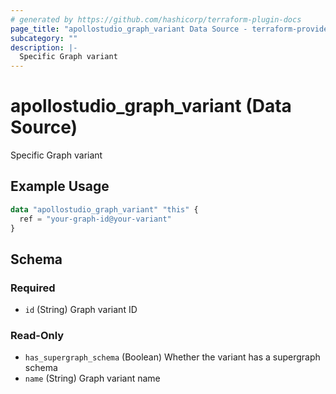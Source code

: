 ```yaml
---
# generated by https://github.com/hashicorp/terraform-plugin-docs
page_title: "apollostudio_graph_variant Data Source - terraform-provider-apollostudio"
subcategory: ""
description: |-
  Specific Graph variant
---
```


# apollostudio_graph_variant (Data Source)

Specific Graph variant

## Example Usage

```terraform
data "apollostudio_graph_variant" "this" {
  ref = "your-graph-id@your-variant"
}
```

<!-- schema generated by tfplugindocs -->
## Schema

### Required

- `id` (String) Graph variant ID

### Read-Only

- `has_supergraph_schema` (Boolean) Whether the variant has a supergraph schema
- `name` (String) Graph variant name
